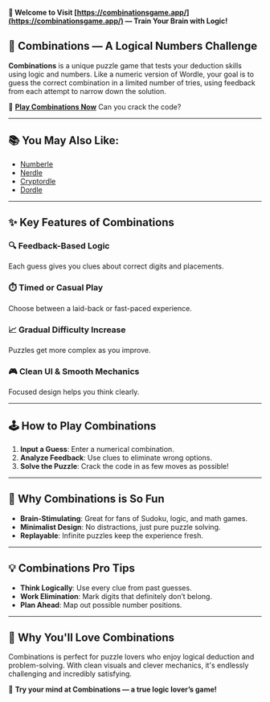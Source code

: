 **🔢 Welcome to Visit [https://combinationsgame.app/](https://combinationsgame.app/) — Train Your Brain with Logic!**

## 🧩 Combinations — A Logical Numbers Challenge

**Combinations** is a unique puzzle game that tests your deduction skills using logic and numbers. Like a numeric version of Wordle, your goal is to guess the correct combination in a limited number of tries, using feedback from each attempt to narrow down the solution.

🎯 **[Play Combinations Now](https://combinationsgame.app/)**
Can you crack the code?

---

## 📚 You May Also Like:

* [Numberle](https://numberle.me/)
* [Nerdle](https://nerdle.cc/)
* [Cryptordle](https://cryptordle.cc/)
* [Dordle](https://dordle.uk/)

---

## ✨ Key Features of Combinations

### 🔍 Feedback-Based Logic

Each guess gives you clues about correct digits and placements.

### ⏱️ Timed or Casual Play

Choose between a laid-back or fast-paced experience.

### 📈 Gradual Difficulty Increase

Puzzles get more complex as you improve.

### 🎮 Clean UI & Smooth Mechanics

Focused design helps you think clearly.

---

## 🕹️ How to Play Combinations

1. **Input a Guess**: Enter a numerical combination.
2. **Analyze Feedback**: Use clues to eliminate wrong options.
3. **Solve the Puzzle**: Crack the code in as few moves as possible!

---

## 🌟 Why Combinations is So Fun

* **Brain-Stimulating**: Great for fans of Sudoku, logic, and math games.
* **Minimalist Design**: No distractions, just pure puzzle solving.
* **Replayable**: Infinite puzzles keep the experience fresh.

---

## 💡 Combinations Pro Tips

* **Think Logically**: Use every clue from past guesses.
* **Work Elimination**: Mark digits that definitely don’t belong.
* **Plan Ahead**: Map out possible number positions.

---

## 💖 Why You'll Love Combinations

Combinations is perfect for puzzle lovers who enjoy logical deduction and problem-solving. With clean visuals and clever mechanics, it's endlessly challenging and incredibly satisfying.

🔢 **Try your mind at Combinations — a true logic lover’s game!**
